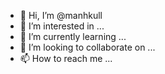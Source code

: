 - 👋 Hi, I’m @manhkull
- 👀 I’m interested in ...
- 🌱 I’m currently learning ...
- 💞️ I’m looking to collaborate on ...
- 📫 How to reach me ...

<!---
manhkull/manhkull is a ✨ special ✨ repository because its `README.md` (this file) appears on your GitHub profile.
You can click the Preview link to take a look at your changes.
--->
